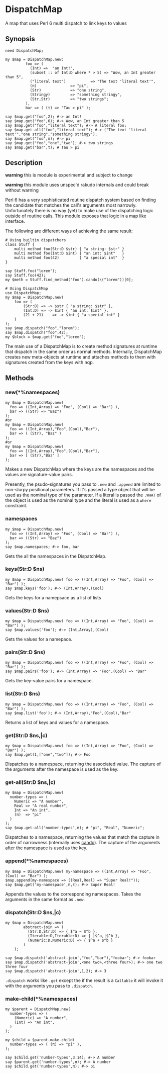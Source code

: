 # DispatchMap

A map that uses Perl 6 multi dispatch to link keys to values

## Synopsis

``` perl6
need DispatchMap;

my $map = DispatchMap.new:
         foo => (
           (Int) =>  "an Int!",
           (subset :: of Int:D where * > 5) => "Wow, an Int greater than 5",
           ("literal text")           => "The text 'literal text'",
           (π)               => "pi",
           (Str)             => "one string",
           (Stringy)         => "something stringy",
           (Str,Str)         => "two strings";
         ),
         bar => ( (τ) => "Tau > pi" );

say $map.get("foo",2); #-> an Int!
say $map.get("foo",6); #-> Wow, an Int greater than 5
say $map.get("foo","literal text"); #-> A literal foo;
say $map.get-all("foo","literal text"); #-> ("The text 'literal text'","one string","something stringy");
say $map.get("foo",π); #-> pi
say $map.get("foo","one","two"); #-> two strings
say $map.get("bar",τ); # Tau > pi
```

## Description

**warning** this is module is experimental and subject to change

**warning** this module uses unspec'd rakudo internals and could break without warning

Perl 6 has a very sophisticated routine dispatch system based on
finding the candidate that matches the call's arguments most
narrowly. Unfortunately there is no way (yet) to make use of the
dispatching logic outside of routine calls. This module exposes that
logic in a map like interface.

The following are different ways of achieving the same result:

``` perl6
# Using builtin dispatchers
class Stuff {
    multi method foo(Str:D $str) { "a string: $str" }
    multi method foo(Int:D $int) { "an int: $int"   }
    multi method foo(42)         { "a special int"  }
}

say Stuff.foo("lorem");
say Stuff.foo(42);
my $meth = Stuff.find_method("foo").cando(\("lorem"))[0];
```


```perl6
# Using DispatchMap
use DispatchMap;
my $map = DispatchMap.new(
    foo => (
        (Str:D) => -> $str { "a string: $str" },
        (Int:D) => -> $int { "an int: $int" },
        (21 + 21)    => -> $int { "a special int" }
    )
);
say $map.dispatch("foo","lorem");
say $map.dispatch("foo",42);
my $block = $map.get("foo","lorem");
```

The main use of a DispatchMap is to create method signatures at
runtime that dispatch in the same order as normal methods. Internally,
DispatchMap creates new meta-objects at runtime and attaches methods to them with
signatures created from the keys with nqp.

## Methods

### new(*%namespaces)

```perl6
my $map = DispatchMap.new(
  foo => ((Int,Array) => "Foo", (Cool) => "Bar") ),
  bar => ((Str) => "Baz")
);
#or
my $map = DispatchMap.new(
  foo => ((Int,Array),"Foo",(Cool),"Bar"),
  bar => ( (Str), "Baz" )
);
#or
my $map = DispatchMap.new(
  foo => [(Int,Array),"Foo",(Cool),"Bar"],
  bar => [ (Str),"Baz" ]
);
```

Makes a new DispatchMap where the keys are the namespaces and the
values are signature-value pairs.

Presently, the psudo-signatures you pass to `.new` and `.append` are limited to
non-slurpy positional parameters. If it's passed a type object that
will be used as the nominal type of the parameter. If a literal is
passed the `.WHAT` of the object is used as the nominal type and the
literal is used as a `where` constraint.

### namespaces

``` perl6
my $map = DispatchMap.new(
  foo => ((Int,Array) => "Foo", (Cool) => "Bar") ),
  bar => ((Str) => "Baz")
);
say $map.namespaces; #-> foo, bar
```

Gets the all the namespaces in the DispatchMap.

### keys(Str:D $ns)

```perl6
my $map = DispatchMap.new( foo => ((Int,Array) => "Foo", (Cool) => "Bar") );
say $map.keys('foo'); #-> (Int,Array),(Cool)
```

Gets the keys for a namepsace as a list of lists

### values(Str:D $ns)

```perl6
my $map = DispatchMap.new( foo => ((Int,Array) => "Foo", (Cool) => "Bar") );
say $map.values('foo'); #-> (Int,Array),(Cool)
```

Gets the values for a namepace.

### pairs(Str:D $ns)

```perl6
my $map = DispatchMap.new( foo => ((Int,Array) => "Foo", (Cool) => "Bar") );
say $map.pairs('foo'); #-> (Int,Array) => "Foo",(Cool) => "Bar"
```

Gets the key-value pairs for a namespace.

### list(Str:D $ns)

```perl6
my $map = DispatchMap.new( foo => ((Int,Array) => "Foo", (Cool) => "Bar") );
say $map.list('foo'); #-> (Int,Array),"Foo",(Cool),"Bar"
```

Returns a list of keys and values for a namespace.

### get(Str:D $ns,|c)

``` perl6
my $map = DispatchMap.new( foo => ((Int,Array) => "Foo", (Cool) => "Bar") );
say $map.get(1,["one","two"]); #-> Foo
```

Dispatches to a namespace, returning the associated value. The capture
of the arguments after the namespace is used as the key.

### get-all(Str:D $ns,|c)

``` perl6
my $map = DispatchMap.new(
  number-types => (
    Numeric => "A number",
    Real => "A real number",
    Int => "An int",
    (π)  => "pi"
  )
);
say $map.get-all('number-types',π); # "pi", "Real", "Numeric";
```


Dispatches to a namespace, returning the values that match the capture in order of narrowness
(internally uses [cando](https://docs.perl6.org/type/Routine#method_cando)). The capture
of the arguments after the namespace is used as the key.

### append(*%namespaces)
``` perl6
my $map = DispatchMap.new( my-namespace => ((Int,Array) => "Foo", (Cool) => "Bar") );
$map.append(my-namespace => ((Real,Real) => "Super Real!"));
say $map.get('my-namespace',π,τ); #-> Super Real!
```

Appends the values to the corresponding namespaces. Takes the arguments in the same format as `.new`.

### dispatch(Str:D $ns,|c)

``` perl6
my $map = DispatchMap.new(
        abstract-join => (
          (Str:D,Str:D) => { $^a ~ $^b },
          (Iterable:D,Iterable:D) => { |$^a,|$^b },
          (Numeric:D,Numeric:D) => { $^a + $^b }
        )
    );

say $map.dispatch('abstract-join',"foo","bar"),"foobar"; #-> foobar
say $map.dispatch('abstract-join',<one two>,<three four>); #-> one two three four
say $map.dispatch('abstract-join',1,2); #-> 3
```

`.dispatch` works like `.get` except the if the result is a `Callable`
it will invoke it with the arguments you pass to `.dispatch`.

### make-child(*%namespaces)

``` perl6
my $parent = DispatchMap.new(
  number-types => (
    (Numeric) => "A number",
    (Int) => "An int",
  )
);

my $child = $parent.make-child(
  number-types => ( (π) => "pi" ),
);

say $child.get('number-types',3.14); #-> A number
say $parent.get('number-types',π); #-> A number
say $child.get('number-types',π); #-> pi
```
